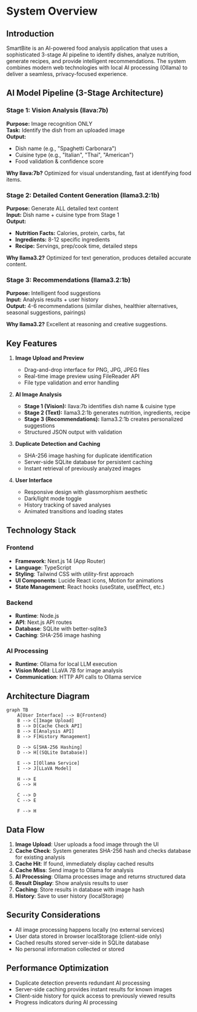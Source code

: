 # System Overview

## Introduction

SmartBite is an AI-powered food analysis application that uses a sophisticated 3-stage AI pipeline to identify dishes, analyze nutrition, generate recipes, and provide intelligent recommendations. The system combines modern web technologies with local AI processing (Ollama) to deliver a seamless, privacy-focused experience.

## AI Model Pipeline (3-Stage Architecture)

### Stage 1: Vision Analysis (llava:7b)
**Purpose:** Image recognition ONLY  
**Task:** Identify the dish from an uploaded image  
**Output:**
- Dish name (e.g., "Spaghetti Carbonara")
- Cuisine type (e.g., "Italian", "Thai", "American")
- Food validation & confidence score

**Why llava:7b?** Optimized for visual understanding, fast at identifying food items.

### Stage 2: Detailed Content Generation (llama3.2:1b)
**Purpose:** Generate ALL detailed text content  
**Input:** Dish name + cuisine type from Stage 1  
**Output:**
- **Nutrition Facts:** Calories, protein, carbs, fat
- **Ingredients:** 8-12 specific ingredients
- **Recipe:** Servings, prep/cook time, detailed steps

**Why llama3.2?** Optimized for text generation, produces detailed accurate content.

### Stage 3: Recommendations (llama3.2:1b)
**Purpose:** Intelligent food suggestions  
**Input:** Analysis results + user history  
**Output:** 4-6 recommendations (similar dishes, healthier alternatives, seasonal suggestions, pairings)

**Why llama3.2?** Excellent at reasoning and creative suggestions.

## Key Features

1. **Image Upload and Preview**
   - Drag-and-drop interface for PNG, JPG, JPEG files
   - Real-time image preview using FileReader API
   - File type validation and error handling

2. **AI Image Analysis**
   - **Stage 1 (Vision):** llava:7b identifies dish name & cuisine type
   - **Stage 2 (Text):** llama3.2:1b generates nutrition, ingredients, recipe
   - **Stage 3 (Recommendations):** llama3.2:1b creates personalized suggestions
   - Structured JSON output with validation

3. **Duplicate Detection and Caching**
   - SHA-256 image hashing for duplicate identification
   - Server-side SQLite database for persistent caching
   - Instant retrieval of previously analyzed images

4. **User Interface**
   - Responsive design with glassmorphism aesthetic
   - Dark/light mode toggle
   - History tracking of saved analyses
   - Animated transitions and loading states

## Technology Stack

### Frontend
- **Framework**: Next.js 14 (App Router)
- **Language**: TypeScript
- **Styling**: Tailwind CSS with utility-first approach
- **UI Components**: Lucide React icons, Motion for animations
- **State Management**: React hooks (useState, useEffect, etc.)

### Backend
- **Runtime**: Node.js
- **API**: Next.js API routes
- **Database**: SQLite with better-sqlite3
- **Caching**: SHA-256 image hashing

### AI Processing
- **Runtime**: Ollama for local LLM execution
- **Vision Model**: LLaVA 7B for image analysis
- **Communication**: HTTP API calls to Ollama service

## Architecture Diagram

```mermaid
graph TB
    A[User Interface] --> B{Frontend}
    B --> C[Image Upload]
    B --> D[Cache Check API]
    B --> E[Analysis API]
    B --> F[History Management]
    
    D --> G[SHA-256 Hashing]
    D --> H[(SQLite Database)]
    
    E --> I[Ollama Service]
    I --> J[LLaVA Model]
    
    H --> E
    G --> H
    
    C --> D
    C --> E
    
    F --> H
```

## Data Flow

1. **Image Upload**: User uploads a food image through the UI
2. **Cache Check**: System generates SHA-256 hash and checks database for existing analysis
3. **Cache Hit**: If found, immediately display cached results
4. **Cache Miss**: Send image to Ollama for analysis
5. **AI Processing**: Ollama processes image and returns structured data
6. **Result Display**: Show analysis results to user
7. **Caching**: Store results in database with image hash
8. **History**: Save to user history (localStorage)

## Security Considerations

- All image processing happens locally (no external services)
- User data stored in browser localStorage (client-side only)
- Cached results stored server-side in SQLite database
- No personal information collected or stored

## Performance Optimization

- Duplicate detection prevents redundant AI processing
- Server-side caching provides instant results for known images
- Client-side history for quick access to previously viewed results
- Progress indicators during AI processing
